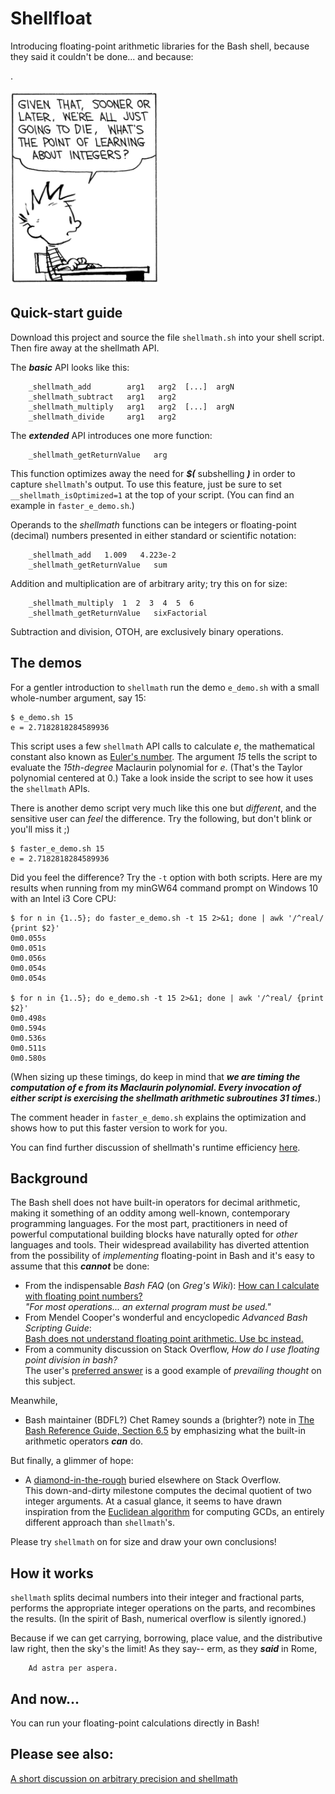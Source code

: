 # Shellfloat
Introducing floating-point arithmetic libraries for the Bash shell, because
they said it couldn't be done... and because:

.

![image info](./image.png)

## Quick-start guide
Download this project and source the file `shellmath.sh` into your shell script.
Then fire away at the shellmath API.

The ___basic___ API looks like this:
```
    _shellmath_add        arg1   arg2  [...]  argN
    _shellmath_subtract   arg1   arg2
    _shellmath_multiply   arg1   arg2  [...]  argN
    _shellmath_divide     arg1   arg2
```

The ___extended___ API introduces one more function:
```
    _shellmath_getReturnValue   arg
```

This function optimizes away the need for ___$(___ subshelling ___)___ in order to capture `shellmath`'s output.
To use this feature, just be sure to set `__shellmath_isOptimized=1` at the top
of your script. (You can find an example in `faster_e_demo.sh`.)

Operands to the _shellmath_ functions can be integers or floating-point 
(decimal) numbers presented in either standard or scientific notation:
```
    _shellmath_add   1.009   4.223e-2
    _shellmath_getReturnValue   sum
```
Addition and multiplication are of arbitrary arity; try this on for size:
```
    _shellmath_multiply  1  2  3  4  5  6
    _shellmath_getReturnValue   sixFactorial
```
Subtraction and division, OTOH, are exclusively binary operations. 

## The demos
For a gentler introduction to `shellmath` run the demo `e_demo.sh` 
with a small whole-number argument, say 15:
```
$ e_demo.sh 15
e = 2.7182818284589936
```

This script uses a few `shellmath` API calls to calculate *e*, the mathematical
constant also known as [Euler's number](https://oeis.org/A001113). The argument 
*15* tells the script to evaluate the *15th-degree* Maclaurin polynomial for *e*.
(That's the Taylor polynomial centered at 0.) Take a look inside the script to
see how it uses the `shellmath` APIs.

There is another demo script very much like this one but *different*, and the
sensitive user can *feel* the difference. Try the following, but don't blink 
or you'll miss it ;)
```
$ faster_e_demo.sh 15
e = 2.7182818284589936
```

Did you feel the difference? Try the `-t` option with both scripts. Here are my results
when running from my minGW64 command prompt on Windows 10 with an Intel i3 Core CPU:
```
$ for n in {1..5}; do faster_e_demo.sh -t 15 2>&1; done | awk '/^real/ {print $2}'
0m0.055s
0m0.051s
0m0.056s
0m0.054s
0m0.054s

$ for n in {1..5}; do e_demo.sh -t 15 2>&1; done | awk '/^real/ {print $2}'
0m0.498s
0m0.594s
0m0.536s
0m0.511s
0m0.580s
```

(When sizing up these timings, do keep in mind that ___we are timing the
computation of e from its Maclaurin polynomial. Every invocation of either
script is exercising the shellmath arithmetic subroutines 31 times.___)

The comment header in `faster_e_demo.sh` explains the optimization and shows
how to put this faster version to work for you.

You can find further discussion of shellmath's runtime efficiency
[here](https://github.com/clarity20/shellmath/wiki/Shellfloat-and-runtime-efficiency).

## Background
The Bash shell does not have built-in operators for decimal arithmetic, making it
something of an oddity among well-known, contemporary programming languages. For the most part,
practitioners in need of powerful computational building blocks have naturally opted
for *other* languages and tools. Their widespread availability has diverted attention
from the possibility of *implementing* floating-point in Bash and it's easy to assume
that this ***cannot*** be done:

+ From the indispensable _Bash FAQ_ (on _Greg's Wiki_): [How can I calculate with floating point numbers?](http://mywiki.wooledge.org/BashFAQ/022)  
  *"For most operations... an external program must be used."*
+ From Mendel Cooper's wonderful and encyclopedic _Advanced Bash Scripting Guide_:  
  [Bash does not understand floating point arithmetic. Use bc instead.](https://tldp.org/LDP/abs/html/ops.html#NOFLOATINGPOINT)
+ From a community discussion on Stack Overflow, _How do I use floating point division in bash?_  
  The user's [preferred answer](https://stackoverflow.com/questions/12722095/how-do-i-use-floating-point-division-in-bash#12722107)
  is a good example of _prevailing thought_ on this subject.

Meanwhile, 

+ Bash maintainer (BDFL?) Chet Ramey sounds a (brighter?) note in [The Bash Reference Guide, Section 6.5](https://tiswww.case.edu/php/chet/bash/bashref.html#Shell-Arithmetic)
  by emphasizing what the built-in arithmetic operators ***can*** do.

But finally, a glimmer of hope:

+ A [diamond-in-the-rough](http://stackoverflow.com/a/24431665/3776858) buried elsewhere
  on Stack Overflow.  
  This down-and-dirty milestone computes the decimal quotient of two integer arguments. At a casual
  glance, it seems to have drawn inspiration from the [Euclidean algorithm](https://mathworld.wolfram.com/EuclideanAlgorithm.html)
  for computing GCDs, an entirely different approach than `shellmath`'s.

Please try `shellmath` on for size and draw your own conclusions!

## How it works
`shellmath` splits decimal numbers into their integer and fractional parts,
performs the appropriate integer operations on the parts, and recombines the results.
(In the spirit of Bash, numerical overflow is silently ignored.)

Because if we can get carrying, borrowing, place value, and the distributive
law right, then the sky's the limit! As they say-- erm, as they ___said___ in Rome,

        Ad astra per aspera.

## And now...
You can run your floating-point calculations directly in Bash!

## Please see also:
[A short discussion on arbitrary precision and shellmath](https://github.com/clarity20/shellmath/wiki/Shellfloat-and-arbitrary-precision-arithmetic)
